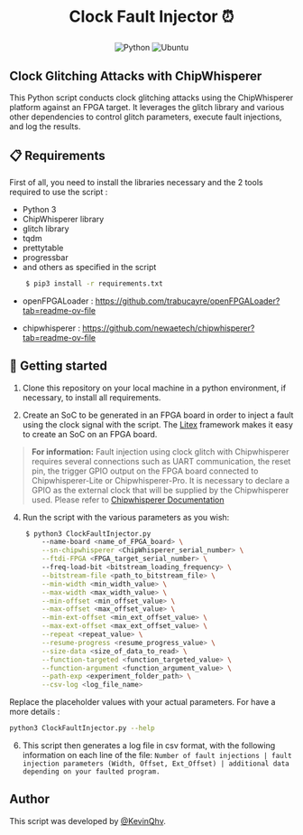 <h1>
    <p align="center">
        Clock Fault Injector ⏰
    </p>
</h1>



<p align="center">
    <img src="https://img.shields.io/badge/language-Python-%23f34b7d.svg?style=for-the-badge" alt="Python">
    <img src="https://img.shields.io/badge/platform-Ubuntu-0078d7.svg?style=for-the-badge" alt="Ubuntu">
</p>



## Clock Glitching Attacks with ChipWhisperer 

This Python script conducts clock glitching attacks using the ChipWhisperer platform against an FPGA target. It leverages the glitch library and various other dependencies to control glitch parameters, execute fault injections, and log the results.


## 📋 Requirements

First of all, you need to install the libraries necessary and the 2 tools required to use the script : 

- Python 3
- ChipWhisperer library
- glitch library
- tqdm
- prettytable
- progressbar
- and others as specified in the script

```bash
    $ pip3 install -r requirements.txt
```

- openFPGALoader : https://github.com/trabucayre/openFPGALoader?tab=readme-ov-file

- chipwhisperer : https://github.com/newaetech/chipwhisperer?tab=readme-ov-file

## 🚀 Getting started

1. Clone this repository on your local machine in a python environment, if necessary, to install all requirements.

2. Create an SoC to be generated in an FPGA board in order to inject a fault using the clock signal with the script. The [Litex](https://github.com/enjoy-digital/litex) framework makes it easy to create an SoC on an FPGA board.

> **For information:** Fault injection using clock glitch with Chipwhisperer requires several connections such as UART communication, the reset pin, the trigger GPIO output on the FPGA board connected to Chipwhisperer-Lite or Chipwhisperer-Pro. It is necessary to declare a GPIO as the external clock that will be supplied by the Chipwhisperer used. Please refer to [Chipwhisperer Documentation](https://chipwhisperer.readthedocs.io/en/latest/index.html)

4. Run the script with the various parameters as you wish:

```bash
    $ python3 ClockFaultInjector.py
        --name-board <name_of_FPGA_board> \
        --sn-chipwhisperer <ChipWhisperer_serial_number> \
        --ftdi-FPGA <FPGA_target_serial_number> \ 
        --freq-load-bit <bitstream_loading_frequency> \
        --bitstream-file <path_to_bitstream_file> \
        --min-width <min_width_value> \
        --max-width <max_width_value> \
        --min-offset <min_offset_value> \
        --max-offset <max_offset_value> \
        --min-ext-offset <min_ext_offset_value> \
        --max-ext-offset <max_ext_offset_value> \
        --repeat <repeat_value> \
        --resume-progress <resume_progress_value> \
        --size-data <size_of_data_to_read> \
        --function-targeted <function_targeted_value> \
        --function-argument <function_argument_value> \
        --path-exp <experiment_folder_path> \
        --csv-log <log_file_name>
``` 


Replace the placeholder values with your actual parameters. 
For have a more details :
```bash
python3 ClockFaultInjector.py --help
```

6. This script then generates a log file in csv format, with the following information on each line of the file: 
```Number of fault injections | fault injection parameters (Width, Offset, Ext_Offset) | additional data depending on your faulted program.```

## Author

This script was developed by [@KevinQhv](https://github.com/KevinQhv).
